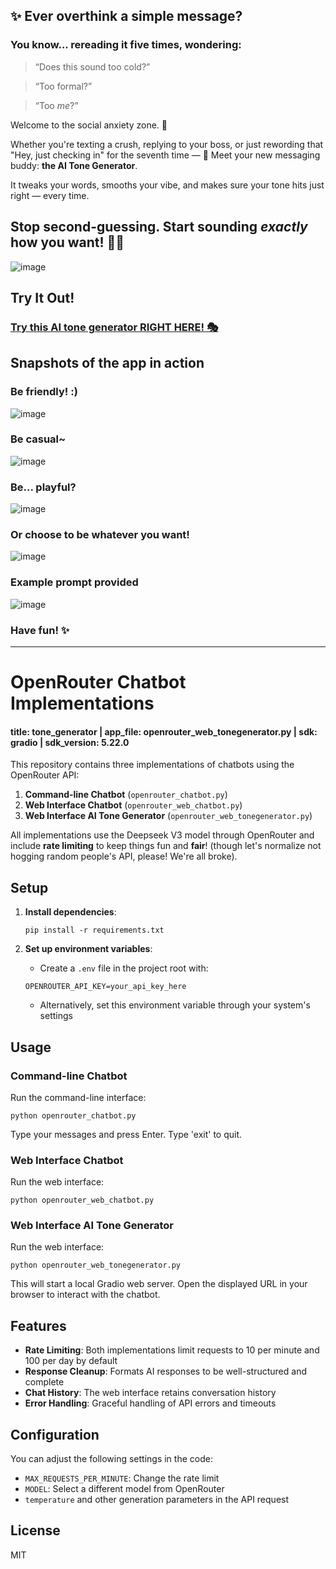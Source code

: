 ## ✨ Ever overthink a simple message?
### You know... rereading it five times, wondering:
> “Does this sound too cold?”

> “Too formal?”

> “Too *me*?”
 
Welcome to the social anxiety zone. 😬

Whether you're texting a crush, replying to your boss, or just rewording that "Hey, just checking in" for the seventh time —
🎉 Meet your new messaging buddy: **the AI Tone Generator**.

It tweaks your words, smooths your vibe, and makes sure your tone hits just right — every time.

## **Stop second-guessing. Start sounding *exactly* how you want!** 💬💫

![image](https://github.com/user-attachments/assets/86758563-55d7-4491-9201-f5524e6461e8)

## Try It Out!

### [Try this AI tone generator RIGHT HERE! 🎭](https://huggingface.co/spaces/natgluons/tone_generator)

## Snapshots of the app in action
### Be friendly! :)
![image](https://github.com/user-attachments/assets/98135d41-1eb4-4170-a382-ddd0d0d9e998)
### Be casual~
![image](https://github.com/user-attachments/assets/d4d6988a-0978-468c-aa7b-fae0e7ac87aa)
### Be... playful?
![image](https://github.com/user-attachments/assets/33f7ba30-26ce-43bb-9155-80948e96635e)
### Or choose to be whatever you want!
![image](https://github.com/user-attachments/assets/0ad1271d-67a6-4ce0-ac38-e2d939d52816)
### Example prompt provided
![image](https://github.com/user-attachments/assets/fad26112-9f76-44bb-a6f6-a0f7dfcdf6b8)

### Have fun! ✨


---


# OpenRouter Chatbot Implementations
#### title: tone_generator | app_file: openrouter_web_tonegenerator.py | sdk: gradio | sdk_version: 5.22.0

This repository contains three implementations of chatbots using the OpenRouter API:

1. **Command-line Chatbot** (`openrouter_chatbot.py`)
2. **Web Interface Chatbot** (`openrouter_web_chatbot.py`)
3. **Web Interface AI Tone Generator** (`openrouter_web_tonegenerator.py`)

All implementations use the Deepseek V3 model through OpenRouter and include **rate limiting** to keep things fun and **fair**! (though let's normalize not hogging random people's API, please! We're all broke).

## Setup

1. **Install dependencies**:
   ```
   pip install -r requirements.txt
   ```

2. **Set up environment variables**:
   - Create a `.env` file in the project root with:
   ```
   OPENROUTER_API_KEY=your_api_key_here
   ```
   - Alternatively, set this environment variable through your system's settings

## Usage

### Command-line Chatbot

Run the command-line interface:
```
python openrouter_chatbot.py
```

Type your messages and press Enter. Type 'exit' to quit.

### Web Interface Chatbot

Run the web interface:
```
python openrouter_web_chatbot.py
```

### Web Interface AI Tone Generator

Run the web interface:
```
python openrouter_web_tonegenerator.py
```


This will start a local Gradio web server. Open the displayed URL in your browser to interact with the chatbot.

## Features

- **Rate Limiting**: Both implementations limit requests to 10 per minute and 100 per day by default
- **Response Cleanup**: Formats AI responses to be well-structured and complete
- **Chat History**: The web interface retains conversation history
- **Error Handling**: Graceful handling of API errors and timeouts

## Configuration

You can adjust the following settings in the code:
- `MAX_REQUESTS_PER_MINUTE`: Change the rate limit
- `MODEL`: Select a different model from OpenRouter
- `temperature` and other generation parameters in the API request

## License

MIT 
